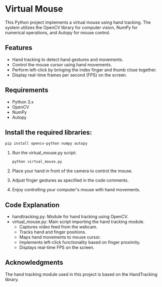 # Virtual Mouse

This Python project implements a virtual mouse using hand tracking. The system utilizes the OpenCV library for computer vision, NumPy for numerical operations, and Autopy for mouse control.

## Features

- Hand tracking to detect hand gestures and movements.
- Control the mouse cursor using hand movements.
- Perform left-click by bringing the index finger and thumb close together.
- Display real-time frames per second (FPS) on the screen.

## Requirements

- Python 3.x
- OpenCV
- NumPy
- Autopy

## Install the required libraries:

   ```bash
   pip install opencv-python numpy autopy
   ```


1. Run the virtual_mouse.py script:

    ```bash
    python virtual_mouse.py
    ```

2. Place your hand in front of the camera to control the mouse.

3. Adjust finger gestures as specified in the code comments.

4. Enjoy controlling your computer's mouse with hand movements.

## Code Explanation

- handtracking.py: Module for hand tracking using OpenCV.
- virtual_mouse.py: Main script importing the hand tracking module.
    - Captures video feed from the webcam.
    - Tracks hand and finger positions.
    - Maps hand movements to mouse cursor.
    - Implements left-click functionality based on finger proximity.
    - Displays real-time FPS on the screen.

## Acknowledgments

The hand tracking module used in this project is based on the HandTracking library.
